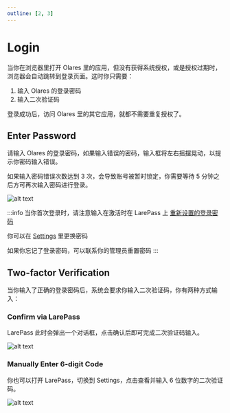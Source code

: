 ```yaml
---
outline: [2, 3]
---
```


# Login

当你在浏览器里打开 Olares 里的应用，但没有获得系统授权，或是授权过期时，浏览器会自动跳转到登录页面。这时你只需要：

1. 输入 Olares 的登录密码
2. 输入二次验证码

登录成功后，访问 Olares 里的其它应用，就都不需要重复授权了。

## Enter Password

请输入 Olares 的登录密码，如果输入错误的密码，输入框将左右摇摆晃动，以提示你密码输入错误。

如果输入密码错误次数达到 3 次，会导致账号被暂时锁定，你需要等待 5 分钟之后方可再次输入密码进行登录。

![alt text](/images/how-to/olares/enter_password.jpg)

:::info
当你首次登录时，请注意输入在激活时在 LarePass 上 [重新设置的登录密码](./wizard.md#reset-password)

你可以在 [Settings](../settings/home.md#修改密码) 里更换密码

如果你忘记了登录密码，可以联系你的管理员重置密码
:::

## Two-factor Verification

当你输入了正确的登录密码后，系统会要求你输入二次验证码，你有两种方式输入：

### Confirm via LarePass

LarePass 此时会弹出一个对话框，点击确认后即可完成二次验证码输入。

![alt text](/images/how-to/olares/second_confirmation.jpg)

### Manually Enter 6-digit Code

你也可以打开 LarePass，切换到 Settings，点击查看并输入 6 位数字的二次验证码。

![alt text](/images/how-to/olares/6-digit_one-time_password.jpg)
